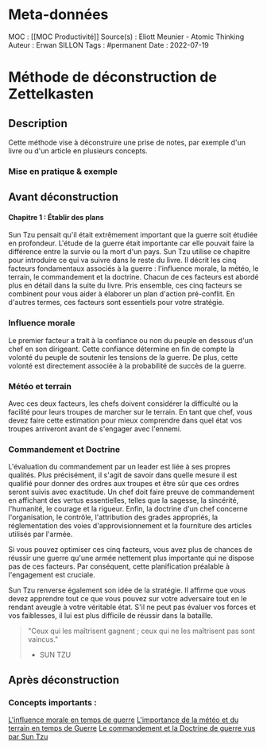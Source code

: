 # Meta-données

MOC : [[MOC Productivité]]
Source(s) : Eliott Meunier - Atomic Thinking
Auteur : Erwan SILLON
Tags : #permanent
Date : 2022-07-19

# Méthode de déconstruction de Zettelkasten

## Description

Cette méthode vise à déconstruire une prise de notes, par exemple d'un livre ou d'un article en plusieurs concepts.

### Mise en pratique & exemple

## Avant déconstruction

#### Chapitre 1 : Établir des plans

Sun Tzu pensait qu'il était extrêmement important que la guerre soit étudiée en profondeur. L'étude de la guerre était importante car elle pouvait faire la différence entre la survie ou la mort d'un pays. Sun Tzu utilise ce chapitre pour introduire ce qui va suivre dans le reste du livre. Il décrit les cinq facteurs fondamentaux associés à la guerre : l'influence morale, la météo, le terrain, le commandement et la doctrine. Chacun de ces facteurs est abordé plus en détail dans la suite du livre. Pris ensemble, ces cinq facteurs se combinent pour vous aider à élaborer un plan d'action pré-conflit. En d'autres termes, ces facteurs sont essentiels pour votre stratégie.

### Influence morale 

Le premier facteur a trait à la confiance ou non du peuple en dessous d'un chef en son dirigeant. Cette confiance détermine en fin de compte la volonté du peuple de soutenir les tensions de la guerre. De plus, cette volonté est directement associée à la probabilité de succès de la guerre. 

### Météo et terrain


Avec ces deux facteurs, les chefs doivent considérer la difficulté ou la facilité pour leurs troupes de marcher sur le terrain. En tant que chef, vous devez faire cette estimation pour mieux comprendre dans quel état vos troupes arriveront avant de s'engager avec l'ennemi. 

### Commandement et Doctrine

L'évaluation du commandement par un leader est liée à ses propres qualités. Plus précisément, il s'agit de savoir dans quelle mesure il est qualifié pour donner des ordres aux troupes et être sûr que ces ordres seront suivis avec exactitude. Un chef doit faire preuve de commandement en affichant des vertus essentielles, telles que la sagesse, la sincérité, l'humanité, le courage et la rigueur. Enfin, la doctrine d'un chef concerne l'organisation, le contrôle, l'attribution des grades appropriés, la réglementation des voies d'approvisionnement et la fourniture des articles utilisés par l'armée. 

Si vous pouvez optimiser ces cinq facteurs, vous avez plus de chances de réussir une guerre qu'une armée nettement plus importante qui ne dispose pas de ces facteurs. Par conséquent, cette planification préalable à l'engagement est cruciale. 

Sun Tzu renverse également son idée de la stratégie. Il affirme que vous devez apprendre tout ce que vous pouvez sur votre adversaire tout en le rendant aveugle à votre véritable état. S'il ne peut pas évaluer vos forces et vos faiblesses, il lui est plus difficile de réussir dans la bataille. 

> "Ceux qui les maîtrisent gagnent ; ceux qui ne les maîtrisent pas sont vaincus."
> 
> - SUN TZU



## Après déconstruction
### Concepts importants :
[L'influence morale en temps de guerre](obsidian://open?vault=Erwan%20SILLON&file=3%20RESSOURCES%2FL'influence%20morale%20en%20temps%20de%20Guerre)
[L'importance de la météo et du terrain en temps de Guerre](obsidian://open?vault=Erwan%20SILLON&file=3%20RESSOURCES%2FL'importance%20de%20la%20m%C3%A9t%C3%A9o%20et%20du%20terrain%20en%20temps%20de%20Guerre)
[Le commandement et la Doctrine de guerre vus par Sun Tzu](obsidian://open?vault=Erwan%20SILLON&file=3%20RESSOURCES%2FLe%20commandement%20et%20la%20Doctrine%20de%20guerre%20vus%20par%20Sun%20Tzu)